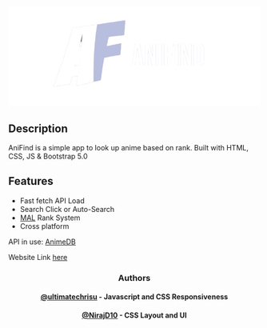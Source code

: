

<p align="center">
  <img src="imgs/AniFind_Logo-r.png">
</p>

## Description

AniFind is a simple app to look up anime based on rank.
Built with HTML, CSS, JS & Bootstrap 5.0

## Features

- Fast fetch API Load
- Search Click or Auto-Search
- [MAL](https://myanimelist.net) Rank System
- Cross platform

API in use: [AnimeDB](https://rapidapi.com/brian.rofiq/api/anime-db/)

Website Link [here](https://ultimatechrisu.github.io/AniFind/)


<h3 align="center">Authors</h3>

<h4 align="center"><a href="https://www.github.com/ultimatechrisu">@ultimatechrisu</a> - Javascript and CSS Responsiveness</h4>
<h4 align="center"><a href="https://www.github.com/NirajD10">@NirajD10</a> - CSS Layout and UI</h4>

